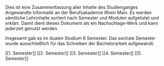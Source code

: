 Dies ist eine Zusammenfassung aller Inhalte des Studienganges Angewandte Informatik an der Berufsakademie Rhein Main. Es werden sämtliche Lehrinhalte sortiert nach Semester und Modulen aufgelistet und erklärt. Damit dient dieses Dokument als ein Nachschlage-Werk und kann jederzeit genutzt werden.

Insgesamt gab es im dualen Studium 6 Semester. Das sechste Semester wurde ausschließlich für das Schreiben der Bachelorarbeit aufgewandt:

[[1. Semester]]
[[2. Semester]]
[[3. Semester]]
[[4. Semester]]
[[5. Semester]]